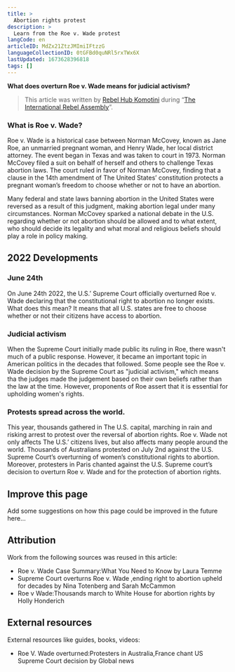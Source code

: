 ```yaml
---
title: >
  Abortion rights protest
description: >
  Learn from the Roe v. Wade protest
langCode: en
articleID: MdZx21ZtzJMImiIFtzzG
languageCollectionID: 0tGFBd0quNRl5rxTWx6X
lastUpdated: 1673628396818
tags: []
---
```


**What does overturn Roe v. Wade means for judicial activism?**

> This article was written by [Rebel Hub Komotini](https://www.instagram.com/rebelhubkomotini/) during “[The International Rebel Assembly](/rebelassembly/hub)”.

### **What is Roe v. Wade?**

Roe v. Wade is a historical case between Norman McCovey, known as Jane Roe, an unmarried pregnant woman, and Henry Wade, her local district attorney. The event began in Texas and was taken to court in 1973. Norman McCovey filed a suit on behalf of herself and others to challenge Texas abortion laws. The court ruled in favor of Norman McCovey, finding that a clause in the 14th amendment of The United States’ constitution protects a pregnant woman’s freedom to choose whether or not to have an abortion.

Many federal and state laws banning abortion in the United States were reversed as a result of this judgment, making abortion legal under many circumstances. Norman McCovey sparked a national debate in the U.S. regarding whether or not abortion should be allowed and to what extent, who should decide its legality and what moral and religious beliefs should play a role in policy making.

## 2022 Developments

### **June 24th**

On June 24th 2022, the U.S.’ Supreme Court officially overturned Roe v. Wade declaring that the constitutional right to abortion no longer exists. What does this mean? It means that all U.S. states are free to choose whether or not their citizens have access to abortion.

### **Judicial activism**

When the Supreme Court initially made public its ruling in Roe, there wasn't much of a public response. However, it became an important topic in American politics in the decades that followed. Some people see the Roe v. Wade decision by the Supreme Court as "judicial activism," which means tha the judges made the judgement based on their own beliefs rather than the law at the time. However, proponents of Roe assert that it is essential for upholding women's rights.

### **Protests spread across the world.**

This year, thousands gathered in The U.S. capital, marching in rain and risking arrest to protest over the reversal of abortion rights. Roe v. Wade not only affects The U.S.’ citizens lives, but also affects many people around the world. Thousands of Australians protested on July 2nd against the U.S. Supreme Court’s overturning of women’s constitutional rights to abortion. Moreover, protesters in Paris chanted against the U.S. Supreme court’s decision to overturn Roe v. Wade and for the protection of abortion rights.

## Improve this page

Add some suggestions on how this page could be improved in the future here…

## Attribution

Work from the following sources was reused in this article:

-   Roe v. Wade Case Summary:What You Need to Know by Laura Temme
-   Supreme Court overturns Roe v. Wade ,ending right to abortion upheld for decades by Nina Totenberg and Sarah McCammon
-   Roe v Wade:Thousands march to White House for abortion rights by Holly Honderich

## External resources

External resources like guides, books, videos:

-   Roe V. Wade overturned:Protesters in Australia,France chant US Supreme Court decision by Global news